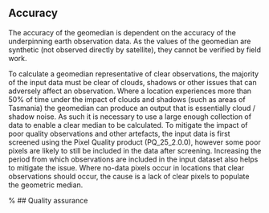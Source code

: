 ## Accuracy

The accuracy of the geomedian is dependent on the accuracy of the underpinning earth observation data. As the values of the geomedian are synthetic (not observed directly by satellite), they cannot be verified by field work.

To calculate a geomedian representative of clear observations, the majority of the input data must be clear of clouds, shadows or other issues that can adversely affect an observation. Where a location experiences more than 50% of time under the impact of clouds and shadows (such as areas of Tasmania) the geomedian can produce an output that is essentially cloud / shadow noise. As such it is necessary to use a large enough collection of data to enable a clear median to be calculated. To mitigate the impact of poor quality observations and other artefacts, the input data is first screened using the Pixel Quality product (PQ\_25\_2.0.0), however some poor pixels are likely to still be included in the data after screening. Increasing the period from which observations are included in the input dataset also helps to mitigate the issue. Where no-data pixels occur in locations that clear observations should occur, the cause is a lack of clear pixels to populate the geometric median.

% ## Quality assurance

